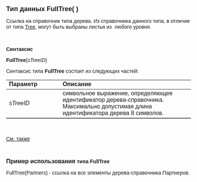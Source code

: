 ﻿<html>
<head>
<title>FullTree()</title>
</head>

<body>

<p><strong><font size="4" face="Arial">Тип данных FullTree( )</font></strong></p>

<p class="label"><font face="Arial">Ссылка на справочник типа дерева. 
Из справочника данного типа, в отличие от типа <a href="Tree().html">Tree</a>, 
могут быть выбраны листья из&nbsp; любого уровня.</font></p>

<p class="label">&nbsp;</p>

<p class="label"><font face="Arial"><b>Синтаксис</b></font></p>

<p><font face="Arial"><strong>FullTree</strong>(<em>sTreeID</em>)</font></p>

<p><font face="Arial">Синтаксис типа <strong>FullTree</strong>
состоит из следующих частей:</font></p>

<table border="1" cellPadding="5" cols="2" frame="below" rules="rows">
<TBODY>
  <tr vAlign="top">
    <td class="label" width="29%"><font face="Arial"><b>Параметр</b></font></td>
    <td class="label" width="71%"><font face="Arial"><strong>Описание</strong></font></td>
  </tr>
  <tr>
    <td width="29%"><em><font face="Arial">sTreeID</font></em></td>
    <td width="71%"><font face="Arial">символьное выражение, 
	определяющее идентификатор дерева-справочника. Максимально допустимая длина 
	идентификатора дерева 8 символов.</font></td>
  </tr>
</TBODY>
</table>

<p class="label">&nbsp;</p>

<p class="label"><font face="Arial"><a href="../types.html">См. также</a></font></p>

<p class="label">&nbsp;</p>

<p><strong><font size="3" face="Arial">Пример использования </font><font
face="Arial">типа FullTree</font></strong></p>

<p><font face="Arial">FullTree(Partners) - ccылка на все элементы 
дерева-справочника Партнеров.</font></p>
</body>
</html>

